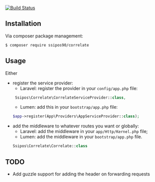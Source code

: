 [![Build Status](https://travis-ci.org/ssipos90/correlate.svg?branch=master)](https://travis-ci.org/ssipos90/correlate)

## Installation

Via composer package management:
```bash
$ composer require ssipos90/correlate
```

## Usage

Either 

* register the service provider:
    * Laravel: register the provider in your `config/app.php` file:
    ```php
     Ssipos\Correlate\CorrelateServiceProvider::class,
    ```
    * Lumen: add this in your `bootstrap/app.php` file: 
    ```php
    $app->register(App\Providers\AppServiceProvider::class);
    ```
* add the middleware to whatever routes you want or globally:
    * Laravel: add the middleware in your `app/Http/Kernel.php` file; 
    * Lumen: add the middleware in your `bootstrap/app.php` file.
    ```php
    Ssipos\Correlate\Correlate::class
    ```
## TODO

* Add guzzle support for adding the header on forwarding requests
